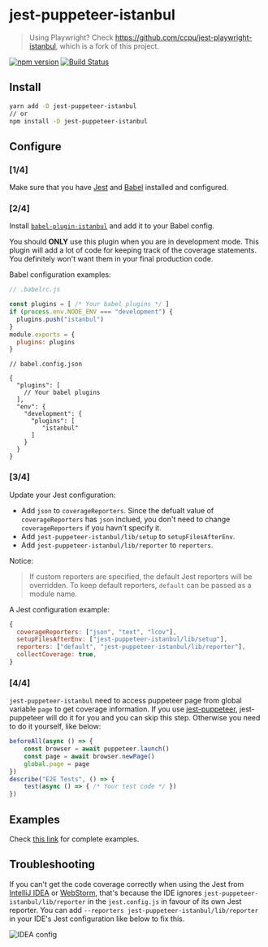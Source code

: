 # jest-puppeteer-istanbul

> Using Playwright? Check https://github.com/ccpu/jest-playwright-istanbul, which is a fork of this project.

<p>
  <a href="http://badge.fury.io/js/jest-puppeteer-istanbul"><img src="https://badge.fury.io/js/jest-puppeteer-istanbul.svg" alt="npm version"></a>
  <a href="https://circleci.com/gh/ocavue/jest-puppeteer-istanbul/tree/master"><img src="https://circleci.com/gh/ocavue/jest-puppeteer-istanbul/tree/master.svg?&style=shield" alt="Build Status"></a>
</p>

## Install

```bash
yarn add -D jest-puppeteer-istanbul
// or
npm install -D jest-puppeteer-istanbul
```

## Configure

### [1/4]

Make sure that you have [Jest](https://github.com/facebook/jest) and [Babel](https://github.com/babel/babel) installed and configured.

### [2/4]

Install [`babel-plugin-istanbul`](https://www.npmjs.com/package/babel-plugin-istanbul) and add it to your Babel config.

You should **ONLY** use this plugin when you are in development mode. This plugin will add a lot of code for keeping track of the coverage statements. You definitely won't want them in your final production code.

Babel configuration examples:

```javascript
// .babelrc.js

const plugins = [ /* Your babel plugins */ ]
if (process.env.NODE_ENV === "development") {
  plugins.push("istanbul")
}
module.exports = {
  plugins: plugins
}
```

```json5
// babel.config.json

{
  "plugins": [
    // Your babel plugins
  ],
  "env": {
    "development": {
      "plugins": [
         "istanbul"
      ]
    }
  }
}
```

### [3/4]

Update your Jest configuration:

- Add `json` to `coverageReporters`. Since the defualt value of `coverageReporters` has `json` inclued, you don't need to change `coverageReporters` if you havn't specify it.
- Add `jest-puppeteer-istanbul/lib/setup` to `setupFilesAfterEnv`.
- Add `jest-puppeteer-istanbul/lib/reporter` to `reporters`.

Notice:

> If custom reporters are specified, the default Jest reporters will be overridden. To keep default reporters, `default` can be passed as a module name.

A Jest configuration example:
```js
{
  coverageReporters: ["json", "text", "lcov"],
  setupFilesAfterEnv: ["jest-puppeteer-istanbul/lib/setup"],
  reporters: ["default", "jest-puppeteer-istanbul/lib/reporter"],
  collectCoverage: true,
}
```

### [4/4]

`jest-puppeteer-istanbul` need to access puppeteer page from global variable `page` to get coverage information. If you use [jest-puppeteer](https://github.com/smooth-code/jest-puppeteer), jest-puppeteer will do it for you and you can skip this step. Otherwise you need to do it yourself, like below:

```js
beforeAll(async () => {
    const browser = await puppeteer.launch()
    const page = await browser.newPage()
    global.page = page
})
describe("E2E Tests", () => {
    test(async () => { /* Your test code */ })
})
```

## Examples

Check [this link](https://github.com/ocavue/jest-puppeteer-istanbul/tree/master/examples) for complete examples.

## Troubleshooting

If you can't get the code coverage correctly when using the Jest from [IntelliJ IDEA](https://www.jetbrains.com/help/idea/running-unit-tests-on-jest.html) or [WebStorm](https://www.jetbrains.com/help/webstorm/running-unit-tests-on-jest.html#ws_jest_running_tests), that's because the IDE ignores `jest-puppeteer-istanbul/lib/reporter` in the `jest.config.js` in favour of its own Jest reporter. You can add `--reporters jest-puppeteer-istanbul/lib/reporter` in your IDE's Jest configuration like below to fix this.

![IDEA config](https://user-images.githubusercontent.com/24715727/102864414-0b811680-446f-11eb-8c5a-46e0e5f114cb.png)
